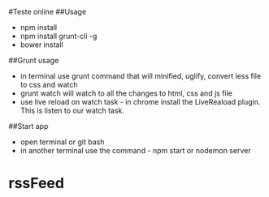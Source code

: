 #Teste online
##Usage
* npm install
* npm install grunt-cli -g
* bower install

##Grunt usage
* in terminal use grunt command that will minified, uglify, convert less file to css  and watch
* grunt watch will watch to all the changes to  html, css and js file
* use live reload on watch task - in chrome install the LiveReaload plugin. This is listen to our watch task.

##Start app
*  open terminal or git bash
* in another terminal use the command - npm start or nodemon server
# rssFeed
